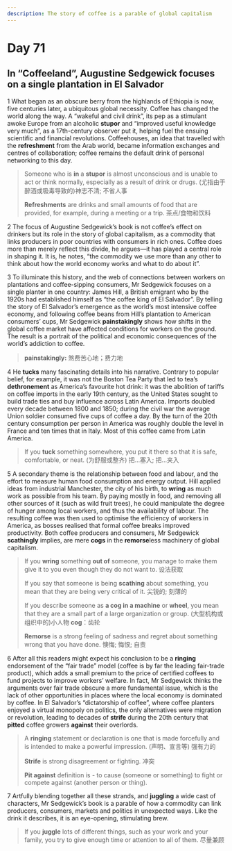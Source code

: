 ```yaml
---
description: The story of coffee is a parable of global capitalism
---
```


# Day 71 

## In “Coffeeland”, Augustine Sedgewick focuses on a single plantation in El Salvador



1 What began as an obscure berry from the highlands of Ethiopia is now, five centuries later, a ubiquitous global necessity. Coffee has changed the world along the way. A “wakeful and civil drink”, its pep as a stimulant awoke Europe from an alcoholic **stupor** and “improved useful knowledge very much”, as a 17th-century observer put it, helping fuel the ensuing scientific and financial revolutions. Coffeehouses, an idea that travelled with the **refreshment** from the Arab world, became information exchanges and centres of collaboration; coffee remains the default drink of personal networking to this day.

> Someone who is **in** a **stupor** is almost unconscious and is unable to act or think normally, especially as a result of drink or drugs. (尤指由于醉酒或吸毒导致的)神志不清; 不省人事
>
> **Refreshments** are drinks and small amounts of food that are provided, for example, during a meeting or a trip. 茶点/食物和饮料

2 The focus of Augustine Sedgewick’s book is not coffee’s effect on drinkers but its role in the story of global capitalism, as a commodity that links producers in poor countries with consumers in rich ones. Coffee does more than merely reflect this divide, he argues—it has played a central role in shaping it. It is, he notes, “the commodity we use more than any other to think about how the world economy works and what to do about it”.



3 To illuminate this history, and the web of connections between workers on plantations and coffee-sipping consumers, Mr Sedgewick focuses on a single planter in one country: James Hill, a British emigrant who by the 1920s had established himself as “the coffee king of El Salvador”. By telling the story of El Salvador’s emergence as the world’s most intensive coffee economy, and following coffee beans from Hill’s plantation to American consumers’ cups, Mr Sedgewick **painstakingly** shows how shifts in the global coffee market have affected conditions for workers on the ground. The result is a portrait of the political and economic consequences of the world’s addiction to coffee.

> **painstakingly:** 煞费苦心地；费力地

4 He **tucks** many fascinating details into his narrative. Contrary to popular belief, for example, it was not the Boston Tea Party that led to tea’s **dethronement** as America’s favourite hot drink: it was the abolition of tariffs on coffee imports in the early 19th century, as the United States sought to build trade ties and buy influence across Latin America. Imports doubled every decade between 1800 and 1850; during the civil war the average Union soldier consumed five cups of coffee a day. By the turn of the 20th century consumption per person in America was roughly double the level in France and ten times that in Italy. Most of this coffee came from Latin America.

> If you **tuck** something somewhere, you put it there so that it is safe, comfortable, or neat. (为舒服或整齐) 把…塞入; 把…夹入

5 A secondary theme is the relationship between food and labour, and the effort to measure human food consumption and energy output. Hill applied ideas from industrial Manchester, the city of his birth, to **wring** as much work as possible from his team. By paying mostly in food, and removing all other sources of it (such as wild fruit trees), he could manipulate the degree of hunger among local workers, and thus the availability of labour. The resulting coffee was then used to optimise the efficiency of workers in America, as bosses realised that formal coffee breaks improved productivity. Both coffee producers and consumers, Mr Sedgewick **scathingly** implies, are mere **cogs** in the **remorse**less machinery of global capitalism.

> If you **wring** something **out of** someone, you manage to make them give it to you even though they do not want to. 设法获取
>
> If you say that someone is being **scathing** about something, you mean that they are being very critical of it. 尖锐的; 刻薄的
>
> If you describe someone as **a cog in a machine** or **wheel**, you mean that they are a small part of a large organization or group. (大型机构或组织中的)小人物  **cog**：齿轮
>
> **Remorse** is a strong feeling of sadness and regret about something wrong that you have done. 懊悔; 悔恨; 自责

6 After all this readers might expect his conclusion to be a **ringing** endorsement of the “fair trade” model (coffee is by far the leading fair-trade product), which adds a small premium to the price of certified coffees to fund projects to improve workers’ welfare. In fact, Mr Sedgewick thinks the arguments over fair trade obscure a more fundamental issue, which is the lack of other opportunities in places where the local economy is dominated by coffee. In El Salvador’s “dictatorship of coffee”, where coffee planters enjoyed a virtual monopoly on politics, the only alternatives were migration or revolution, leading to decades of **strife** during the 20th century that **pitted** coffee growers **against** their overlords.

> A **ringing** statement or declaration is one that is made forcefully and is intended to make a powerful impression. (声明、宣言等) 强有力的
>
> **Strife** is strong disagreement or fighting. 冲突
>
> **Pit against** definition is - to cause (someone or something) to fight or compete against (another person or thing). 

7 Artfully blending together all these strands, and **juggling** a wide cast of characters, Mr Sedgewick’s book is a parable of how a commodity can link producers, consumers, markets and politics in unexpected ways. Like the drink it describes, it is an eye-opening, stimulating brew.

> If you **juggle** lots of different things, such as your work and your family, you try to give enough time or attention to all of them. 尽量兼顾